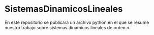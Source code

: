 # SistemasDinamicosLineales
En este repositorio se publicara un archivo python en el que se resume nuestro trabajo sobre sistemas dinamicos lineales de orden n.
